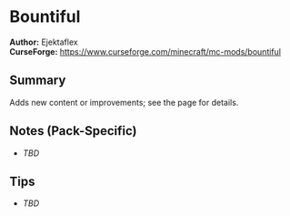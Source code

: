 # Bountiful

**Author:** Ejektaflex  
**CurseForge:** https://www.curseforge.com/minecraft/mc-mods/bountiful

## Summary
Adds new content or improvements; see the page for details.

## Notes (Pack-Specific)
- _TBD_

## Tips
- _TBD_


